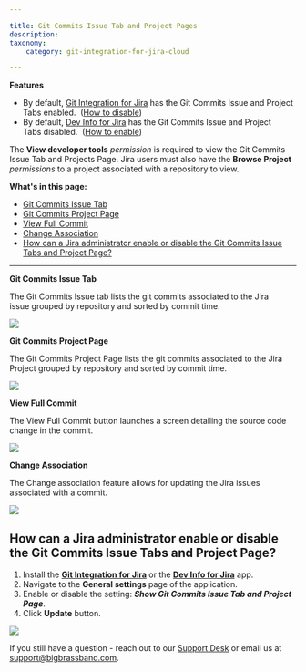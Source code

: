 ```yaml
---

title: Git Commits Issue Tab and Project Pages
description:
taxonomy:
    category: git-integration-for-jira-cloud

---
```



**Features**

*   By default, [Git Integration for Jira](https://marketplace.atlassian.com/4984) has the Git Commits Issue and Project Tabs enabled.  ([How to disable](/wiki/pages/resumedraft.action?draftId=138346498#GitCommitsIssueTabandProjectPages-howToEnableDisable))
*   By default, [Dev Info for Jira](https://marketplace.atlassian.com/1219270) has the Git Commits Issue and Project Tabs disabled.  ([How to enable](/wiki/pages/resumedraft.action?draftId=138346498#GitCommitsIssueTabandProjectPages-howToEnableDisable))



The **View developer tools** _permission_ is required to view the Git Commits Issue Tab and Projects Page. Jira users must also have the **Browse Project** _permissions_ to a project associated with a repository to view.

**What's in this page:**

*   [Git Commits Issue Tab](/wiki/pages/resumedraft.action?draftId=138346498#GitCommitsIssueTabandProjectPages-gitCommitsIssueTab)
*   [Git Commits Project Page](/wiki/pages/resumedraft.action?draftId=138346498#GitCommitsIssueTabandProjectPages-gitCommitsProjectPage)
*   [View Full Commit](/wiki/pages/resumedraft.action?draftId=138346498#GitCommitsIssueTabandProjectPages-viewFullCommit)
*   [Change Association](/wiki/pages/resumedraft.action?draftId=138346498#GitCommitsIssueTabandProjectPages-changeassociation)
*   [How can a Jira administrator enable or disable the Git Commits Issue Tabs and Project Page?](/wiki/pages/resumedraft.action?draftId=138346498#GitCommitsIssueTabandProjectPages-howToEnableDisable)



* * *



**Git Commits Issue Tab**

The Git Commits Issue tab lists the git commits associated to the Jira issue grouped by repository and sorted by commit time. 

![](https://bigbrassband.atlassian.net/wiki/download/attachments/138346498/gitcloud-git-commits-issue-tab.png?version=1&modificationDate=1561740799237&cacheVersion=1&api=v2)

**Git Commits Project Page**

The Git Commits Project Page lists the git commits associated to the Jira Project grouped by repository and sorted by commit time. 

**![](https://bigbrassband.atlassian.net/wiki/download/attachments/138346498/gitcloud-git-commits-project-page.png?version=1&modificationDate=1561740800078&cacheVersion=1&api=v2)**

**View Full Commit**

The View Full Commit button launches a screen detailing the source code change in the commit.

![](https://bigbrassband.atlassian.net/wiki/download/attachments/138346498/gitcloud-gitcommits-diff-change.png?version=1&modificationDate=1561740800612&cacheVersion=1&api=v2)

**Change Association**

The Change association feature allows for updating the Jira issues associated with a commit.

![](https://bigbrassband.atlassian.net/wiki/download/attachments/138346498/git-cloud-change-association.png?version=2&modificationDate=1561741338981&cacheVersion=1&api=v2)

## **How can a Jira administrator enable or disable the Git Commits Issue Tabs and Project Page?**

1.  Install the **[Git Integration for Jira](https://marketplace.atlassian.com/4984)** or the **[Dev Info for Jira](https://marketplace.atlassian.com/1219270)** app.
2.  Navigate to the **General settings** page of the application.
3.  Enable or disable the setting: _**Show Git Commits Issue Tab and Project Page**_.
4.  Click **Update** button.

![](https://bigbrassband.atlassian.net/wiki/download/attachments/138346498/gitcloud-general-settings-git-commits-issue-project.png?version=1&modificationDate=1561740800896&cacheVersion=1&api=v2)



If you still have a question - reach out to our [Support Desk](https://bigbrassband.atlassian.net/servicedesk/customer/portals) or email us at [support@bigbrassband.com](mailto:support@bigbrassband.com).